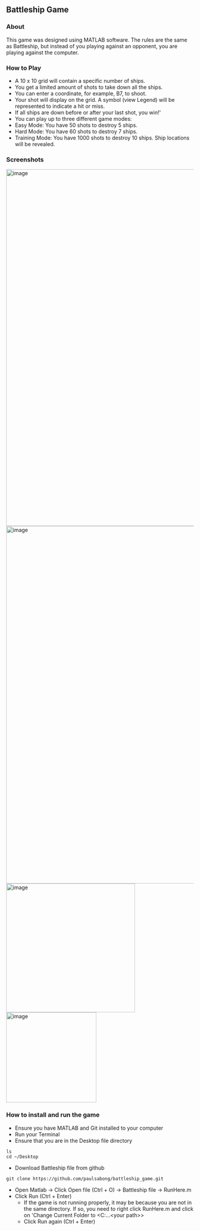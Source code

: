 ## Battleship Game 
### About
This game was designed using MATLAB software. The rules are the same as Battleship, but instead of you playing against an opponent, you are playing against the computer.
  
### How to Play 
* A 10 x 10 grid will contain a specific number of ships.
* You get a limited amount of shots to take down all the ships.
* You can enter a coordinate, for example, B7, to shoot.
* Your shot will display on the grid. A symbol (view Legend) will be represented to indicate a hit or miss.
* If all ships are down before or after your last shot, you win!'
* You can play up to three different game modes:
* Easy Mode: You have 50 shots to destroy 5 ships.
* Hard Mode: You have 60 shots to destroy 7 ships.
* Training Mode: You have 1000 shots to destroy 10 ships. Ship locations will be revealed.

### Screenshots 
<img width="958" alt="image" src="https://github.com/paulsabong/battleship_game/assets/150301713/465d3e25-b793-4e88-a49b-5c493867d9fb">
<img width="960" alt="image" src="https://github.com/paulsabong/battleship_game/assets/150301713/b8792cd7-4557-41ba-84e6-148ef6bf0869">
<img width="346" alt="image" src="https://github.com/paulsabong/battleship_game/assets/150301713/0e865dba-4a90-451e-a8fc-028f61bc6aac">
<img width="242" alt="image" src="https://github.com/paulsabong/battleship_game/assets/150301713/b4ed1624-2a06-473e-8c81-da75a16823c6">

### How to install and run the game
* Ensure you have MATLAB and Git installed to your computer
* Run your Terminal
* Ensure that you are in the Desktop file directory 
```
ls 
cd ~/Desktop
```
* Download Battleship file from github
```
git clone https://github.com/paulsabong/battleship_game.git
```
* Open Matlab -> Click Open file (Ctrl + O) -> Battleship file -> RunHere.m
* Click Run (Ctrl + Enter)
  * If the game is not running properly, it may be because you are not in the same directory. If so, you need to right click RunHere.m and click on 'Change Current Folder to <C:\...\<your path>>
  * Click Run again (Ctrl + Enter)
  

